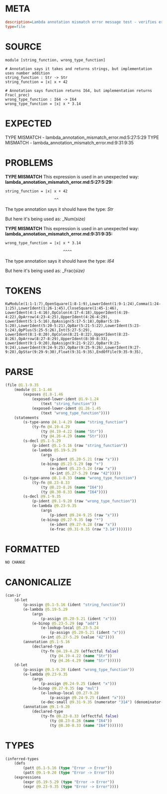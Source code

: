 # META
~~~ini
description=Lambda annotation mismatch error message test - verifies error messages assume annotation is correct and implementation is wrong
type=file
~~~
# SOURCE
~~~roc
module [string_function, wrong_type_function]

# Annotation says it takes and returns strings, but implementation uses number addition
string_function : Str -> Str
string_function = |x| x + 42

# Annotation says function returns I64, but implementation returns Frac(_prec)
wrong_type_function : I64 -> I64
wrong_type_function = |x| x * 3.14
~~~
# EXPECTED
TYPE MISMATCH - lambda_annotation_mismatch_error.md:5:27:5:29
TYPE MISMATCH - lambda_annotation_mismatch_error.md:9:31:9:35
# PROBLEMS
**TYPE MISMATCH**
This expression is used in an unexpected way:
**lambda_annotation_mismatch_error.md:5:27:5:29:**
```roc
string_function = |x| x + 42
```
                          ^^

The type annotation says it should have the type:
    _Str_

But here it's being used as:
    _Num(_size)_

**TYPE MISMATCH**
This expression is used in an unexpected way:
**lambda_annotation_mismatch_error.md:9:31:9:35:**
```roc
wrong_type_function = |x| x * 3.14
```
                              ^^^^

The type annotation says it should have the type:
    _I64_

But here it's being used as:
    _Frac(_size)_

# TOKENS
~~~zig
KwModule(1:1-1:7),OpenSquare(1:8-1:9),LowerIdent(1:9-1:24),Comma(1:24-1:25),LowerIdent(1:26-1:45),CloseSquare(1:45-1:46),
LowerIdent(4:1-4:16),OpColon(4:17-4:18),UpperIdent(4:19-4:22),OpArrow(4:23-4:25),UpperIdent(4:26-4:29),
LowerIdent(5:1-5:16),OpAssign(5:17-5:18),OpBar(5:19-5:20),LowerIdent(5:20-5:21),OpBar(5:21-5:22),LowerIdent(5:23-5:24),OpPlus(5:25-5:26),Int(5:27-5:29),
LowerIdent(8:1-8:20),OpColon(8:21-8:22),UpperIdent(8:23-8:26),OpArrow(8:27-8:29),UpperIdent(8:30-8:33),
LowerIdent(9:1-9:20),OpAssign(9:21-9:22),OpBar(9:23-9:24),LowerIdent(9:24-9:25),OpBar(9:25-9:26),LowerIdent(9:27-9:28),OpStar(9:29-9:30),Float(9:31-9:35),EndOfFile(9:35-9:35),
~~~
# PARSE
~~~clojure
(file @1.1-9.35
	(module @1.1-1.46
		(exposes @1.8-1.46
			(exposed-lower-ident @1.9-1.24
				(text "string_function"))
			(exposed-lower-ident @1.26-1.45
				(text "wrong_type_function"))))
	(statements
		(s-type-anno @4.1-4.29 (name "string_function")
			(ty-fn @4.19-4.29
				(ty @4.19-4.22 (name "Str"))
				(ty @4.26-4.29 (name "Str"))))
		(s-decl @5.1-5.29
			(p-ident @5.1-5.16 (raw "string_function"))
			(e-lambda @5.19-5.29
				(args
					(p-ident @5.20-5.21 (raw "x")))
				(e-binop @5.23-5.29 (op "+")
					(e-ident @5.23-5.24 (raw "x"))
					(e-int @5.27-5.29 (raw "42")))))
		(s-type-anno @8.1-8.33 (name "wrong_type_function")
			(ty-fn @8.23-8.33
				(ty @8.23-8.26 (name "I64"))
				(ty @8.30-8.33 (name "I64"))))
		(s-decl @9.1-9.35
			(p-ident @9.1-9.20 (raw "wrong_type_function"))
			(e-lambda @9.23-9.35
				(args
					(p-ident @9.24-9.25 (raw "x")))
				(e-binop @9.27-9.35 (op "*")
					(e-ident @9.27-9.28 (raw "x"))
					(e-frac @9.31-9.35 (raw "3.14")))))))
~~~
# FORMATTED
~~~roc
NO CHANGE
~~~
# CANONICALIZE
~~~clojure
(can-ir
	(d-let
		(p-assign @5.1-5.16 (ident "string_function"))
		(e-lambda @5.19-5.29
			(args
				(p-assign @5.20-5.21 (ident "x")))
			(e-binop @5.23-5.29 (op "add")
				(e-lookup-local @5.23-5.24
					(p-assign @5.20-5.21 (ident "x")))
				(e-int @5.27-5.29 (value "42"))))
		(annotation @5.1-5.16
			(declared-type
				(ty-fn @4.19-4.29 (effectful false)
					(ty @4.19-4.22 (name "Str"))
					(ty @4.26-4.29 (name "Str"))))))
	(d-let
		(p-assign @9.1-9.20 (ident "wrong_type_function"))
		(e-lambda @9.23-9.35
			(args
				(p-assign @9.24-9.25 (ident "x")))
			(e-binop @9.27-9.35 (op "mul")
				(e-lookup-local @9.27-9.28
					(p-assign @9.24-9.25 (ident "x")))
				(e-dec-small @9.31-9.35 (numerator "314") (denominator-power-of-ten "2") (value "3.14"))))
		(annotation @9.1-9.20
			(declared-type
				(ty-fn @8.23-8.33 (effectful false)
					(ty @8.23-8.26 (name "I64"))
					(ty @8.30-8.33 (name "I64")))))))
~~~
# TYPES
~~~clojure
(inferred-types
	(defs
		(patt @5.1-5.16 (type "Error -> Error"))
		(patt @9.1-9.20 (type "Error -> Error")))
	(expressions
		(expr @5.19-5.29 (type "Error -> Error"))
		(expr @9.23-9.35 (type "Error -> Error"))))
~~~
